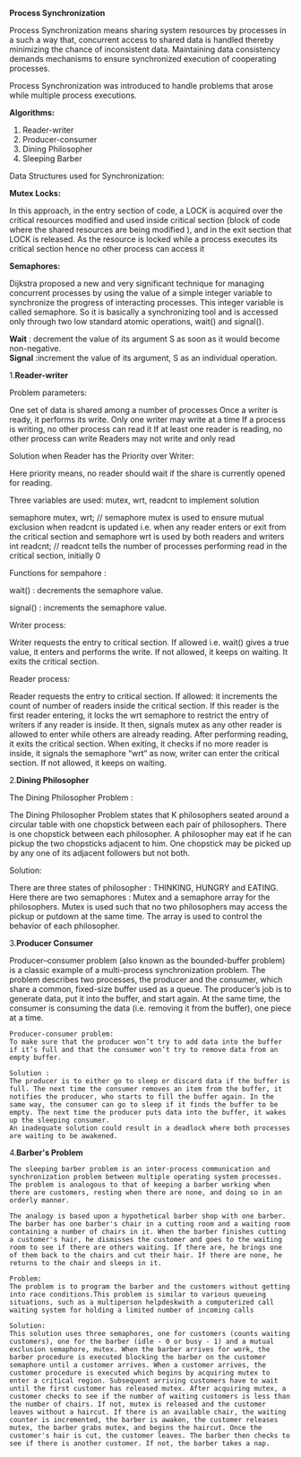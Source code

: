 <b>Process Synchronization </b> <br/>

Process Synchronization means sharing system resources by processes in a such a way that, concurrent access to shared data is handled thereby minimizing the chance of inconsistent data. Maintaining data consistency demands mechanisms to ensure synchronized execution of cooperating processes.

Process Synchronization was introduced to handle problems that arose while multiple process executions.

<b>Algorithms: </b> <br/>

1. Reader-writer
2. Producer-consumer
3. Dining Philosopher
4. Sleeping Barber 


Data Structures used for Synchronization:<br/>

<b>Mutex Locks:</b> <br/>

In this approach, in the entry section of code, a LOCK is acquired over the critical resources modified and used inside critical section (block of code where the shared resources are being modified ), and in the exit section that LOCK is released.
As the resource is locked while a process executes its critical section hence no other process can access it

<b>Semaphores:</b> <br/>

Dijkstra proposed a new and very significant technique for managing concurrent processes by using the value of a simple integer variable to synchronize the progress of interacting processes. This integer variable is called semaphore. So it is basically a synchronizing tool and is accessed only through two low standard atomic operations, wait() and signal().


<b>Wait</b> : decrement the value of its argument S as soon as it would become non-negative.<br/>
<b>Signal</b> :increment the value of its argument, S as an individual operation.<br/>

1.<b>Reader-writer</b><br/>

   Problem parameters:

   One set of data is shared among a number of processes
   Once a writer is ready, it performs its write. Only one writer may write at a time
   If a process is writing, no other process can read it
   If at least one reader is reading, no other process can write
   Readers may not write and only read


   Solution when Reader has the Priority over Writer:

   Here priority means, no reader should wait if the share is currently opened for reading.
   
   Three variables are used: mutex, wrt, readcnt to implement solution

   semaphore mutex, wrt; // semaphore mutex is used to ensure mutual exclusion when readcnt is updated i.e. when any reader enters or exit from the critical section and semaphore wrt is used by both readers and writers
   int readcnt;  //    readcnt tells the number of processes performing read in the critical section, initially 0

   Functions for sempahore :

   wait() : decrements the semaphore value.

   signal() : increments the semaphore value.

   
   Writer process:

   Writer requests the entry to critical section.
   If allowed i.e. wait() gives a true value, it enters and performs the write. If not allowed, it keeps on waiting.
   It exits the critical section.
   

   Reader process:

   Reader requests the entry to critical section.
   If allowed:
   it increments the count of number of readers inside the critical section. If this reader is the first reader entering, it locks the wrt semaphore to restrict the entry of writers if any reader is inside.
   It then, signals mutex as any other reader is allowed to enter while others are already reading.
   After performing reading, it exits the critical section. When exiting, it checks if no more reader is inside, it signals the semaphore “wrt” as now, writer can enter the critical section.
   If not allowed, it keeps on waiting.

2.<b>Dining Philosopher</b><br/>
    
   The Dining Philosopher Problem :

   The Dining Philosopher Problem states that K philosophers seated around a circular table with one chopstick between each pair of philosophers. There is one chopstick between each philosopher. A philosopher may eat if he can pickup the two chopsticks adjacent to him. One chopstick may be picked up by any one of its adjacent followers but not both. 

   Solution:

   There are three states of philosopher : THINKING, HUNGRY and EATING. Here there are two semaphores : Mutex and a semaphore array for the philosophers. Mutex is used such that no two philosophers may access the pickup or putdown at the same time. The array is used to control the behavior of each philosopher.

3.<b>Producer Consumer </b><br/>  

Producer–consumer problem (also known as the bounded-buffer problem) is a classic example of a multi-process synchronization problem. The problem describes two processes, the producer and the consumer, which share a common, fixed-size buffer used as a queue.
	The producer’s job is to generate data, put it into the buffer, and start again.
	At the same time, the consumer is consuming the data (i.e. removing it from the buffer), one piece at a time.
	
	Producer-consumer problem:
	To make sure that the producer won’t try to add data into the buffer if it’s full and that the consumer won’t try to remove data from an empty buffer.
	
	Solution :
	The producer is to either go to sleep or discard data if the buffer is full. The next time the consumer removes an item from the buffer, it notifies the producer, who starts to fill the buffer again. In the same way, the consumer can go to sleep if it finds the buffer to be empty. The next time the producer puts data into the buffer, it wakes up the sleeping consumer.
	An inadequate solution could result in a deadlock where both processes are waiting to be awakened.
	
4.<b>Barber's Problem</b><br/>
	
	The sleeping barber problem is an inter-process communication and synchronization problem between multiple operating system processes. The problem is analogous to that of keeping a barber working when there are customers, resting when there are none, and doing so in an orderly manner.
	
	The analogy is based upon a hypothetical barber shop with one barber. The barber has one barber's chair in a cutting room and a waiting room containing a number of chairs in it. When the barber finishes cutting a customer's hair, he dismisses the customer and goes to the waiting room to see if there are others waiting. If there are, he brings one of them back to the chairs and cut their hair. If there are none, he returns to the chair and sleeps in it.
	
	Problem:
	The problem is to program the barber and the customers without getting into race conditions.This problem is similar to various queueing situations, such as a multiperson helpdeskwith a computerized call waiting system for holding a limited number of incoming calls
		
	Solution:
	This solution uses three semaphores, one for customers (counts waiting customers), one for the barber (idle - 0 or busy - 1) and a mutual exclusion semaphore, mutex. When the barber arrives for work, the barber procedure is executed blocking the barber on the customer semaphore until a customer arrives. When a customer arrives, the customer procedure is executed which begins by acquiring mutex to enter a critical region. Subsequent arriving customers have to wait until the first customer has released mutex. After acquiring mutex, a customer checks to see if the number of waiting customers is less than the number of chairs. If not, mutex is released and the customer leaves without a haircut. If there is an available chair, the waiting counter is incremented, the barber is awaken, the customer releases mutex, the barber grabs mutex, and begins the haircut. Once the customer's hair is cut, the customer leaves. The barber then checks to see if there is another customer. If not, the barber takes a nap.